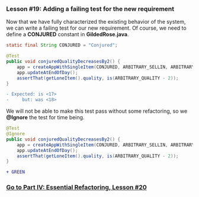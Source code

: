 ### Lesson #19: Adding a failing test for the new requirement
Now that we have fully characterized the existing behavior of the system, we can write a failing test for our new requirement.  Of course, we need to define a **CONJURED** constant in **GildedRose.java**.

```java
static final String CONJURED = "Conjured";
```
```java
@Test
public void conjuredQualityDecreasesBy2() {
	app = createAppWithSingleItem(CONJURED, ARBITRARY_SELLIN, ARBITRARY_QUALITY);
	app.updateAtEndOfDay();
	assertThat(getLoneItem().quality, is(ARBITRARY_QUALITY - 2));
}
```
```diff
- Expected: is <17>
-     but: was <18>
```	
We will not be able to make this test pass without some refactoring, so we **@Ignore** the test for time being.
```java
@Test
@Ignore
public void conjuredQualityDecreasesBy2() {
	app = createAppWithSingleItem(CONJURED, ARBITRARY_SELLIN, ARBITRARY_QUALITY);
	app.updateAtEndOfDay();
	assertThat(getLoneItem().quality, is(ARBITRARY_QUALITY - 2));
}
```
```diff
+ GREEN
```	
### [Go to Part IV: Essential Refactoring, Lesson #20](https://github.com/d215steinberg/GildedRose-Java/tree/Lesson%2320)
